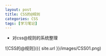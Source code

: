```yaml
---
layout: post
title: CSS的@规则
categories: CSS
tags: [学习笔记]
---
```


- 对css@规则的系统整理

![CSS的@规则]({{ site.url }}/images/CSS01.png)

<!--more-->
